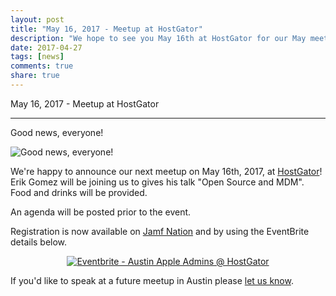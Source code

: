 ```yaml
---
layout: post
title: "May 16, 2017 - Meetup at HostGator"
description: "We hope to see you May 16th at HostGator for our May meetup with guest presenter Erik Gomez."
date: 2017-04-27
tags: [news]
comments: true
share: true
---
```


May 16, 2017 - Meetup at HostGator

---

Good news, everyone!

![Good news, everyone!](https://media.giphy.com/media/kpo0V5y88hEqs/giphy.gif)

We're happy to announce our next meetup on May 16th, 2017, at [HostGator](http://www.hostgator.com/about)! Erik Gomez will be joining us to gives his talk "Open Source and MDM". Food and drinks will be provided.

An agenda will be posted prior to the event.

Registration is now available on [Jamf Nation](https://www.jamf.com/jamf-nation/events/user-groups/167/austin-apple-admins-hostgator-may-16?view=info) and by using the EventBrite details below.

<div align="center"><a href="https://www.eventbrite.com/e/austin-apple-admins-hostgator-tickets-34110436233?ref=ebtnebregn"><img src="https://www.eventbrite.com/custombutton?eid=34110436233" alt="Eventbrite - Austin Apple Admins @ HostGator" /></a></div>

If you'd like to speak at a future meetup in Austin please [let us know](https://goo.gl/forms/SlplkdmkkyKpG7982).
